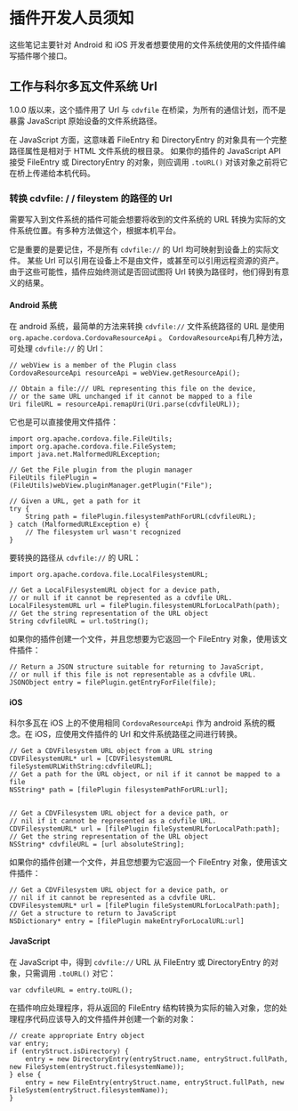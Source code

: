 <!---
    Licensed to the Apache Software Foundation (ASF) under one
    or more contributor license agreements.  See the NOTICE file
    distributed with this work for additional information
    regarding copyright ownership.  The ASF licenses this file
    to you under the Apache License, Version 2.0 (the
    "License"); you may not use this file except in compliance
    with the License.  You may obtain a copy of the License at

      http://www.apache.org/licenses/LICENSE-2.0

    Unless required by applicable law or agreed to in writing,
    software distributed under the License is distributed on an
    "AS IS" BASIS, WITHOUT WARRANTIES OR CONDITIONS OF ANY
    KIND, either express or implied.  See the License for the
    specific language governing permissions and limitations
    under the License.
-->

# 插件开发人员须知

这些笔记主要针对 Android 和 iOS 开发者想要使用的文件系统使用的文件插件编写插件哪个接口。

## 工作与科尔多瓦文件系统 Url

1.0.0 版以来，这个插件用了 Url 与 `cdvfile` 在桥梁，为所有的通信计划，而不是暴露 JavaScript 原始设备的文件系统路径。

在 JavaScript 方面，这意味着 FileEntry 和 DirectoryEntry 的对象具有一个完整路径属性是相对于 HTML 文件系统的根目录。 如果你的插件的 JavaScript API 接受 FileEntry 或 DirectoryEntry 的对象，则应调用 `.toURL()` 对该对象之前将它在桥上传递给本机代码。

### 转换 cdvfile: / / fileystem 的路径的 Url

需要写入到文件系统的插件可能会想要将收到的文件系统的 URL 转换为实际的文件系统位置。有多种方法做这个，根据本机平台。

它是重要的是要记住，不是所有 `cdvfile://` 的 Url 均可映射到设备上的实际文件。 某些 Url 可以引用在设备上不是由文件，或甚至可以引用远程资源的资产。 由于这些可能性，插件应始终测试是否回试图将 Url 转换为路径时，他们得到有意义的结果。

#### Android 系统

在 android 系统，最简单的方法来转换 `cdvfile://` 文件系统路径的 URL 是使用 `org.apache.cordova.CordovaResourceApi` 。 `CordovaResourceApi`有几种方法，可处理 `cdvfile://` 的 Url：

    // webView is a member of the Plugin class
    CordovaResourceApi resourceApi = webView.getResourceApi();
    
    // Obtain a file:/// URL representing this file on the device,
    // or the same URL unchanged if it cannot be mapped to a file
    Uri fileURL = resourceApi.remapUri(Uri.parse(cdvfileURL));
    

它也是可以直接使用文件插件：

    import org.apache.cordova.file.FileUtils;
    import org.apache.cordova.file.FileSystem;
    import java.net.MalformedURLException;
    
    // Get the File plugin from the plugin manager
    FileUtils filePlugin = (FileUtils)webView.pluginManager.getPlugin("File");
    
    // Given a URL, get a path for it
    try {
        String path = filePlugin.filesystemPathForURL(cdvfileURL);
    } catch (MalformedURLException e) {
        // The filesystem url wasn't recognized
    }
    

要转换的路径从 `cdvfile://` 的 URL：

    import org.apache.cordova.file.LocalFilesystemURL;
    
    // Get a LocalFilesystemURL object for a device path,
    // or null if it cannot be represented as a cdvfile URL.
    LocalFilesystemURL url = filePlugin.filesystemURLforLocalPath(path);
    // Get the string representation of the URL object
    String cdvfileURL = url.toString();
    

如果你的插件创建一个文件，并且您想要为它返回一个 FileEntry 对象，使用该文件插件：

    // Return a JSON structure suitable for returning to JavaScript,
    // or null if this file is not representable as a cdvfile URL.
    JSONObject entry = filePlugin.getEntryForFile(file);
    

#### iOS

科尔多瓦在 iOS 上的不使用相同 `CordovaResourceApi` 作为 android 系统的概念。在 iOS，应使用文件插件的 Url 和文件系统路径之间进行转换。

    // Get a CDVFilesystem URL object from a URL string
    CDVFilesystemURL* url = [CDVFilesystemURL fileSystemURLWithString:cdvfileURL];
    // Get a path for the URL object, or nil if it cannot be mapped to a file
    NSString* path = [filePlugin filesystemPathForURL:url];
    
    
    // Get a CDVFilesystem URL object for a device path, or
    // nil if it cannot be represented as a cdvfile URL.
    CDVFilesystemURL* url = [filePlugin fileSystemURLforLocalPath:path];
    // Get the string representation of the URL object
    NSString* cdvfileURL = [url absoluteString];
    

如果你的插件创建一个文件，并且您想要为它返回一个 FileEntry 对象，使用该文件插件：

    // Get a CDVFilesystem URL object for a device path, or
    // nil if it cannot be represented as a cdvfile URL.
    CDVFilesystemURL* url = [filePlugin fileSystemURLforLocalPath:path];
    // Get a structure to return to JavaScript
    NSDictionary* entry = [filePlugin makeEntryForLocalURL:url]
    

#### JavaScript

在 JavaScript 中，得到 `cdvfile://` URL 从 FileEntry 或 DirectoryEntry 的对象，只需调用 `.toURL()` 对它：

    var cdvfileURL = entry.toURL();
    

在插件响应处理程序，将从返回的 FileEntry 结构转换为实际的输入对象，您的处理程序代码应该导入的文件插件并创建一个新的对象：

    // create appropriate Entry object
    var entry;
    if (entryStruct.isDirectory) {
        entry = new DirectoryEntry(entryStruct.name, entryStruct.fullPath, new FileSystem(entryStruct.filesystemName));
    } else {
        entry = new FileEntry(entryStruct.name, entryStruct.fullPath, new FileSystem(entryStruct.filesystemName));
    }